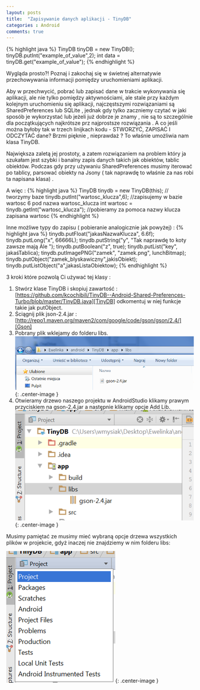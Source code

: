 ```yaml
---
layout: posts
title:  "Zapisywanie danych aplikacji - TinyDB"
categories : Android
comments: true
---
```

{% highlight java %}
TinyDB tinyDB = new TinyDB();
tinyDB.putInt("example_of_value",2);
int data = tinyDB.get("example_of_value");
{% endhighlight %}

Wygląda prosto?! Poznaj i zakochaj się w świetnej alternatywie przechowywania informacji pomiędzy uruchomieniami aplikacji.

Aby w przechwycić, pobrać lub zapisać dane w trakcie wykonywania się aplikacji, ale nie tylko pomiędzy aktywnościami, ale stale przy każdym kolejnym uruchomieniu się aplikacji, najczęstszymi rozwiązaniami są SharedPreferences lub SQLite , jednak gdy tylko zaczniemy czytać w jaki sposób je wykorzystać lub jeżeli już dobrze je znamy , nie są to szczególnie dla początkujących  najkrótsze  prz najprostsze rozwiązania . A co jeśli można byłoby tak w trzech linijkach kodu - STWORZYĆ, ZAPISAĆ I ODCZYTAĆ dane? Brzmi pięknie , nieprawdaż ? To właśnie umożliwia nam klasa TinyDB.

Największa zaletą jej prostoty, a zatem rozwiązaniem na problem który ja szukałam jest szybki i banalny  zapis danych takich jak obiektów, tablic obiektów. Podczas gdy przy używaniu SharedPreferences musimy iterować po tablicy, parsować obiekty na Jsony ( tak naprawdę to właśnie za nas robi ta napisana klasa) .

A więc :
{% highlight java %}
TinyDB tinydb = new TinyDB(this); // tworzymy baze
tinydb.putInt("wartosc_klucza",6); //zapisujemy w bazie wartosc 6 pod nazwa wartosc_klucza
int wartosc = tinydb.getInt("wartosc_klucza"); //pobieramy za pomoca nazwy klucza zapisana wartosc
{% endhighlight %}

Inne możliwe typy do zapisu ( pobieranie analogicznie jak powyżej) :
{% highlight java %}
tinydb.putFloat("jakasNazwaKlucza", 6.6f);
tinydb.putLong("x", 66666L);
tinydb.putString("y", "Tak naprawdę to koty zawsze mają Ale ");
tinydb.putBoolean("z", true);
tinydb.putList("key", jakaśTablica);
tinydb.putImagePNG("zamek", "zamek.png", lunchBitmap);
tinydb.putObject("zamek_blyskawiczny",jakisObiekt);
tinydb.putListObject("a",jakasListaObiektow);
{% endhighlight %}

3 kroki które pozwolą Ci używać tej klasy :
1. Stwórz klase TinyDB i skopiuj zawartość :  [https://github.com/kcochibili/TinyDB--Android-Shared-Preferences-Turbo/blob/master/TinyDB.java][TinyDB] odkomentuj w niej funkcje takie jak putObject.
2. Ściągnij plik json-2.4.jar : [http://repo1.maven.org/maven2/com/google/code/gson/gson/2.4/][Gson]
3. Pobrany plik wklejamy do folderu libs.
![Alt text](/assets/images/posts/1/1.png){: .center-image }
4. Otwieramy drzewo naszego projektu w AndroidStudio klikamy prawym przyciskiem na gson-2.4.jar a następnie klikamy opcje Add Lib.
![Alt text](/assets/images/posts/1/2.png){: .center-image }

Musimy pamiętać ze musimy mieć wybraną opcje drzewa wszystkich plików w projekcie, gdyż inaczej nie znajdziemy w nim folderu libs:

![Alt text](/assets/images/posts/1/3.png){: .center-image }







[TinyDB]: https://github.com/kcochibili/TinyDB--Android-Shared-Preferences-Turbo/blob/master/TinyDB.java
[Gson]: http://repo1.maven.org/maven2/com/google/code/gson/gson/2.4/
